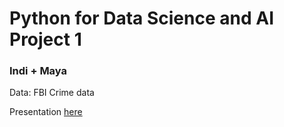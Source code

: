 # Python for Data Science and AI Project 1
### Indi + Maya

Data: FBI Crime data

Presentation [here](https://docs.google.com/presentation/d/1QmyYNnEnGJiJyH1Iq7HIhsTjyqR-Q2gvKFGHnZ3dF0g/edit?usp=sharing)

